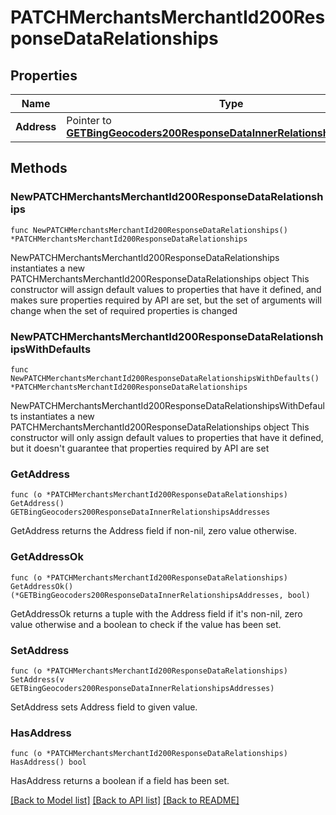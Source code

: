# PATCHMerchantsMerchantId200ResponseDataRelationships

## Properties

Name | Type | Description | Notes
------------ | ------------- | ------------- | -------------
**Address** | Pointer to [**GETBingGeocoders200ResponseDataInnerRelationshipsAddresses**](GETBingGeocoders200ResponseDataInnerRelationshipsAddresses.md) |  | [optional] 

## Methods

### NewPATCHMerchantsMerchantId200ResponseDataRelationships

`func NewPATCHMerchantsMerchantId200ResponseDataRelationships() *PATCHMerchantsMerchantId200ResponseDataRelationships`

NewPATCHMerchantsMerchantId200ResponseDataRelationships instantiates a new PATCHMerchantsMerchantId200ResponseDataRelationships object
This constructor will assign default values to properties that have it defined,
and makes sure properties required by API are set, but the set of arguments
will change when the set of required properties is changed

### NewPATCHMerchantsMerchantId200ResponseDataRelationshipsWithDefaults

`func NewPATCHMerchantsMerchantId200ResponseDataRelationshipsWithDefaults() *PATCHMerchantsMerchantId200ResponseDataRelationships`

NewPATCHMerchantsMerchantId200ResponseDataRelationshipsWithDefaults instantiates a new PATCHMerchantsMerchantId200ResponseDataRelationships object
This constructor will only assign default values to properties that have it defined,
but it doesn't guarantee that properties required by API are set

### GetAddress

`func (o *PATCHMerchantsMerchantId200ResponseDataRelationships) GetAddress() GETBingGeocoders200ResponseDataInnerRelationshipsAddresses`

GetAddress returns the Address field if non-nil, zero value otherwise.

### GetAddressOk

`func (o *PATCHMerchantsMerchantId200ResponseDataRelationships) GetAddressOk() (*GETBingGeocoders200ResponseDataInnerRelationshipsAddresses, bool)`

GetAddressOk returns a tuple with the Address field if it's non-nil, zero value otherwise
and a boolean to check if the value has been set.

### SetAddress

`func (o *PATCHMerchantsMerchantId200ResponseDataRelationships) SetAddress(v GETBingGeocoders200ResponseDataInnerRelationshipsAddresses)`

SetAddress sets Address field to given value.

### HasAddress

`func (o *PATCHMerchantsMerchantId200ResponseDataRelationships) HasAddress() bool`

HasAddress returns a boolean if a field has been set.


[[Back to Model list]](../README.md#documentation-for-models) [[Back to API list]](../README.md#documentation-for-api-endpoints) [[Back to README]](../README.md)



